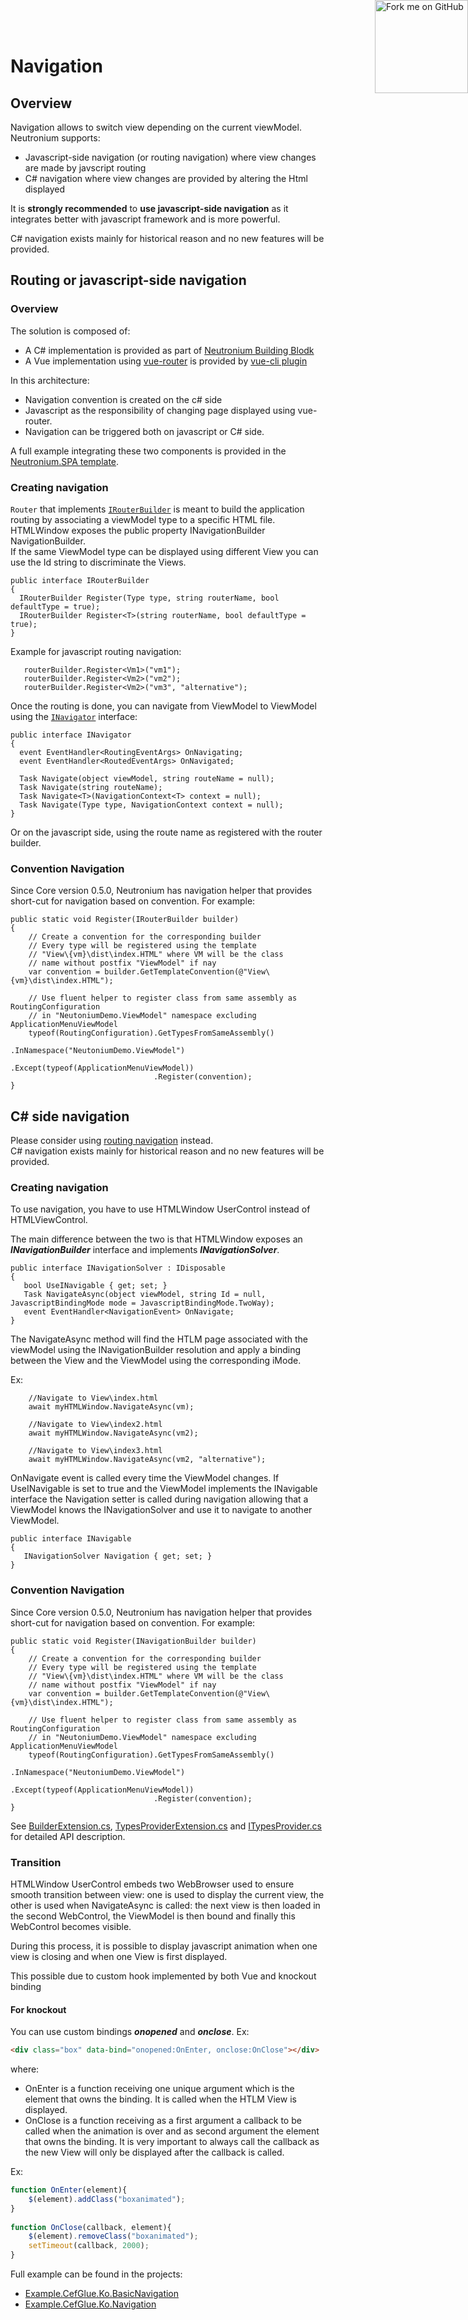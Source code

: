 <a href="https://github.com/NeutroniumCore/Neutronium" target="_blank">
  <img
    style="position: fixed; top: 0; right: 0; border: 0; z-index:99999"
    width="149"
    height="149"
    src="https://github.blog/wp-content/uploads/2008/12/forkme_right_gray_6d6d6d.png?resize=149%2C149"
    class="attachment-full size-full"
    alt="Fork me on GitHub"
    data-recalc-dims="1"
  />
</a>

# Navigation

## Overview

Navigation allows to switch view depending on the current viewModel.<br/>
Neutronium supports:
* Javascript-side navigation (or routing navigation) where view changes are made by javscript routing
* C# navigation where view changes are provided by altering the Html displayed

It is **strongly recommended** to **use javascript-side navigation** as it integrates better with javascript framework and is more powerful. 

C# navigation exists mainly for historical reason and no new features will be provided.

## Routing or javascript-side navigation

### Overview

The solution is composed of:
* A C# implementation is provided as part of [Neutronium Building Blodk](../tools/building-block.html#Application)
* A Vue implementation using [vue-router](https://router.vuejs.org/) is provided by [vue-cli plugin](../tools/vue-cli-plugin#Application)

In this architecture:
* Navigation convention is created on the c# side
* Javascript as the responsibility of changing page displayed using vue-router.
* Navigation can be triggered both on javascript or C# side.

A full example integrating these two components is provided in the [Neutronium.SPA template](https://github.com/NeutroniumCore/Neutronium.SPA.Template).

### Creating navigation

`Router` that implements [`IRouterBuilder`](https://neutroniumcore.github.io/Neutronium.BuildingBlocks/application/Neutronium.BuildingBlocks.Application.Navigation.IRouterBuilder.html) is meant to build the application routing by associating a viewModel type to a specific HTML file. HTMLWindow exposes the public property INavigationBuilder NavigationBuilder.<br/>
If the same ViewModel type can be displayed using different View you can use the Id string to discriminate the Views.

```CSharp
public interface IRouterBuilder
{
  IRouterBuilder Register(Type type, string routerName, bool defaultType = true);
  IRouterBuilder Register<T>(string routerName, bool defaultType = true);
}
```

Example for javascript routing navigation:
```CSharp
   routerBuilder.Register<Vm1>("vm1");
   routerBuilder.Register<Vm2>("vm2");
   routerBuilder.Register<Vm2>("vm3", "alternative");
```
 
Once the routing is done, you can navigate from ViewModel to ViewModel using the [`INavigator`](https://neutroniumcore.github.io/Neutronium.BuildingBlocks/application/Neutronium.BuildingBlocks.Application.Navigation.INavigator.html) interface:

```CSharp
public interface INavigator
{
  event EventHandler<RoutingEventArgs> OnNavigating;
  event EventHandler<RoutedEventArgs> OnNavigated;

  Task Navigate(object viewModel, string routeName = null);
  Task Navigate(string routeName);
  Task Navigate<T>(NavigationContext<T> context = null);
  Task Navigate(Type type, NavigationContext context = null);
}
```

Or on the javascript side, using the route name as registered with the router builder.

### Convention Navigation

Since Core version 0.5.0, Neutronium has navigation helper that provides short-cut for navigation based on convention. For example:

```CSharp
public static void Register(IRouterBuilder builder)
{
    // Create a convention for the corresponding builder
    // Every type will be registered using the template
    // "View\{vm}\dist\index.HTML" where VM will be the class
    // name without postfix "ViewModel" if nay
    var convention = builder.GetTemplateConvention(@"View\{vm}\dist\index.HTML");

    // Use fluent helper to register class from same assembly as RoutingConfiguration
    // in "NeutoniumDemo.ViewModel" namespace excluding ApplicationMenuViewModel
    typeof(RoutingConfiguration).GetTypesFromSameAssembly()
                                .InNamespace("NeutoniumDemo.ViewModel")
                                .Except(typeof(ApplicationMenuViewModel))
                                .Register(convention);
}
```

## C# side navigation

Please consider using [routing navigation](#routing-or-javascript-side-navigation) instead.<br/>
C# navigation exists mainly for historical reason and no new features will be provided.

### Creating navigation

To use navigation, you have to use HTMLWindow UserControl instead of HTMLViewControl.

The main difference between the two is that HTMLWindow exposes an **_INavigationBuilder_** interface and implements **_INavigationSolver_**.


```CSharp
public interface INavigationSolver : IDisposable
{
   bool UseINavigable { get; set; }
   Task NavigateAsync(object viewModel, string Id = null, JavascriptBindingMode mode = JavascriptBindingMode.TwoWay);
   event EventHandler<NavigationEvent> OnNavigate;
}
```

The NavigateAsync method will find the HTLM page associated with the viewModel using the INavigationBuilder resolution and apply a binding between the View and the ViewModel using the corresponding iMode. 


Ex:
```CSharp
    //Navigate to View\index.html
    await myHTMLWindow.NavigateAsync(vm);

    //Navigate to View\index2.html
    await myHTMLWindow.NavigateAsync(vm2);

    //Navigate to View\index3.html
    await myHTMLWindow.NavigateAsync(vm2, "alternative");
```

OnNavigate event is called every time the ViewModel changes.
If UseINavigable is set to true and the ViewModel implements the INavigable interface the Navigation setter is called during navigation allowing that a ViewModel knows the INavigationSolver and use it to navigate to another ViewModel.
```CSharp
public interface INavigable
{
   INavigationSolver Navigation { get; set; }
} 
```

### Convention Navigation

Since Core version 0.5.0, Neutronium has navigation helper that provides short-cut for navigation based on convention. For example:

```CSharp
public static void Register(INavigationBuilder builder)
{
    // Create a convention for the corresponding builder
    // Every type will be registered using the template
    // "View\{vm}\dist\index.HTML" where VM will be the class
    // name without postfix "ViewModel" if nay
    var convention = builder.GetTemplateConvention(@"View\{vm}\dist\index.HTML");

    // Use fluent helper to register class from same assembly as RoutingConfiguration
    // in "NeutoniumDemo.ViewModel" namespace excluding ApplicationMenuViewModel
    typeof(RoutingConfiguration).GetTypesFromSameAssembly()
                                .InNamespace("NeutoniumDemo.ViewModel")
                                .Except(typeof(ApplicationMenuViewModel))
                                .Register(convention);
}
```

See [BuilderExtension.cs](https://github.com/NeutroniumCore/Neutronium/blob/master/Neutronium.Core/Navigation/Routing/BuilderExtension.cs),  [TypesProviderExtension.cs](https://github.com/NeutroniumCore/Neutronium/blob/master/Neutronium.Core/Navigation/Routing/TypesProviderExtension.cs) and [ITypesProvider.cs](https://github.com/NeutroniumCore/Neutronium/blob/master/Neutronium.Core/Navigation/Routing/ITypesProvider.cs) for detailed API description.


### Transition

HTMLWindow UserControl embeds two WebBrowser used to ensure smooth transition between view: one is used to display the current view, the other is used when NavigateAsync is called: the next view is then loaded in the second WebControl, the ViewModel is then bound and finally this WebControl becomes visible.

During this process, it is possible to display javascript animation when one view is closing and when one View is first displayed.

This possible due to custom hook implemented by both Vue and knockout binding

#### For knockout
You can use custom bindings **_onopened_** and **_onclose_**. Ex:
```HTML
<div class="box" data-bind="onopened:OnEnter, onclose:OnClose"></div>
```
where: 
* OnEnter is a function receiving one unique argument which is the element that owns the binding. It is called when the HTLM View is displayed.
* OnClose is a function receiving as a first argument a callback to be called when the animation is over and as second argument the element that owns the binding. It is very important to always call the callback as the new View will only be displayed after the callback is called.

Ex:
```javascript
function OnEnter(element){
    $(element).addClass("boxanimated");
}
      
function OnClose(callback, element){
    $(element).removeClass("boxanimated");
    setTimeout(callback, 2000);
}
```

Full example can be found in the projects: 
* [Example.CefGlue.Ko.BasicNavigation](https://github.com/David-Desmaisons/Neutronium/tree/master/Examples/Example.CefGlue.Ko.BasicNavigation)
* [Example.CefGlue.Ko.Navigation](https://github.com/David-Desmaisons/Neutronium/tree/master/Examples/Example.CefGlue.Ko.Navigation)
